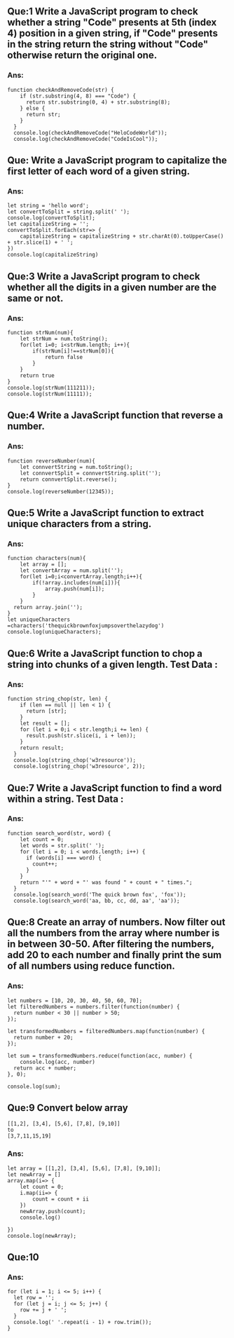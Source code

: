 ## Que:1 Write a JavaScript program to check whether a string "Code" presents at 5th (index 4) position in a given string, if "Code" presents in the string return the string without "Code" otherwise return the original one.
### Ans:
```
function checkAndRemoveCode(str) {
    if (str.substring(4, 8) === "Code") {
      return str.substring(0, 4) + str.substring(8);
    } else {
      return str;
    }
  }
  console.log(checkAndRemoveCode("HeloCodeWorld"));
  console.log(checkAndRemoveCode("CodeIsCool"));
```

## Que: Write a JavaScript program to capitalize the first letter of each word of a given string.
### Ans:
```
let string = 'hello word';
let convertToSplit = string.split(' ');
console.log(convertToSplit);
let capitalizeString = '';
convertToSplit.forEach(str=> {
    capitalizeString = capitalizeString + str.charAt(0).toUpperCase() + str.slice(1) + ' ';
})
console.log(capitalizeString)
```
## Que:3 Write a JavaScript program to check whether all the digits in a given number are the same or not.
### Ans:
```
function strNum(num){
    let strNum = num.toString();
    for(let i=0; i<strNum.length; i++){
        if(strNum[i]!==strNum[0]){
            return false
        }
    }
    return true
}
console.log(strNum(111211));
console.log(strNum(11111));
```
## Que:4 Write a JavaScript function that reverse a number.
### Ans:
```
function reverseNumber(num){
    let connvertString = num.toString();
    let connvertSplit = connvertString.split('');
    return connvertSplit.reverse();
}
console.log(reverseNumber(12345));
```

## Que:5 Write a JavaScript function to extract unique characters from a string.
### Ans:
```
function characters(num){
    let array = [];
    let convertArray = num.split('');
    for(let i=0;i<convertArray.length;i++){
        if(!array.includes(num[i])){
            array.push(num[i]);
        }
    }
  return array.join('');
}
let uniqueCharacters =characters('thequickbrownfoxjumpsoverthelazydog')
console.log(uniqueCharacters);
```
## Que:6 Write a JavaScript function to chop a string into chunks of a given length. Test Data :
### Ans:
```
function string_chop(str, len) {
    if (len == null || len < 1) {
      return [str];
    }
    let result = [];
    for (let i = 0;i < str.length;i += len) {
      result.push(str.slice(i, i + len));
    }
    return result;
  }
  console.log(string_chop('w3resource'));
  console.log(string_chop('w3resource', 2)); 
```

## Que:7 Write a JavaScript function to find a word within a string. Test Data :
### Ans:
```
function search_word(str, word) {
    let count = 0;
    let words = str.split(' ');
    for (let i = 0; i < words.length; i++) {
      if (words[i] === word) {
        count++;
      }
    }
    return "'" + word + "' was found " + count + " times.";
  }
  console.log(search_word('The quick brown fox', 'fox'));
  console.log(search_word('aa, bb, cc, dd, aa', 'aa')); 
```

## Que:8 Create an array of numbers. Now filter out all the numbers from the array where number is in between 30-50. After filtering the numbers, add 20 to each number and finally print the sum of all numbers using reduce function.
### Ans:
```
let numbers = [10, 20, 30, 40, 50, 60, 70];
let filteredNumbers = numbers.filter(function(number) {
  return number < 30 || number > 50;
});

let transformedNumbers = filteredNumbers.map(function(number) {
  return number + 20;
});

let sum = transformedNumbers.reduce(function(acc, number) {
    console.log(acc, number)
  return acc + number;
}, 0);

console.log(sum);
```

## Que:9 Convert below array
```
[[1,2], [3,4], [5,6], [7,8], [9,10]]
to
[3,7,11,15,19]
```
### Ans:
```
let array = [[1,2], [3,4], [5,6], [7,8], [9,10]];
let newArray = []
array.map(i=> {
    let count = 0;
    i.map(ii=> {
        count = count + ii
    })
    newArray.push(count);
    console.log()

})
console.log(newArray);
```

## Que:10
### Ans:
```
for (let i = 1; i <= 5; i++) {
  let row = '';
  for (let j = i; j <= 5; j++) {
    row += j + ' ';
  }
  console.log(' '.repeat(i - 1) + row.trim());
}
  ```